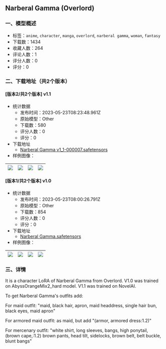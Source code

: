 ## Narberal Gamma (Overlord)
### 一、模型概述

- 标签：`anime`, `character`, `manga`, `overlord`, `narberal gamma`, `woman`, `fantasy`
- 下载数：1434
- 收藏人数：264
- 评论人数：1
- 评分人数：0
- 评分：0

### 二、下载地址（共2个版本）

#### [版本2/共2个版本] v1.1

- 统计数据
  - 发布时间：2023-05-23T08:23:48.961Z
  - 原始模型：Other
  - 下载数：580
  - 评分人数：0
  - 评分：0
- 下载地址
  - [Narberal Gamma v1_1-000007.safetensors](https://civitai.com/api/download/models/78613)
- 样例图像：

| <img src="https://image.civitai.com/xG1nkqKTMzGDvpLrqFT7WA/fb679ad1-5bab-4b83-8ea2-051867855ba3/width=450/881266.jpeg" /> | <img src="https://image.civitai.com/xG1nkqKTMzGDvpLrqFT7WA/f138deb4-d796-45bb-91d3-122ec042d819/width=450/881338.jpeg" /> | <img src="https://image.civitai.com/xG1nkqKTMzGDvpLrqFT7WA/767e68fa-f717-4ffa-a1ed-cca7651e0ac3/width=450/881332.jpeg" /> | <img src="https://image.civitai.com/xG1nkqKTMzGDvpLrqFT7WA/a885649f-47b7-44d9-891e-59911bbb4a54/width=450/881271.jpeg" /> |
| ---- | ---- | ---- | ---- |

#### [版本1/共2个版本] v1.0

- 统计数据
  - 发布时间：2023-05-23T08:00:26.791Z
  - 原始模型：Other
  - 下载数：854
  - 评分人数：0
  - 评分：0
- 下载地址
  - [Narberal Gamma.safetensors](https://civitai.com/api/download/models/9694)
- 样例图像：

| <img src="https://image.civitai.com/xG1nkqKTMzGDvpLrqFT7WA/b12c95a7-d1f6-440b-69d5-276653a58e00/width=450/93756.jpeg" /> | <img src="https://image.civitai.com/xG1nkqKTMzGDvpLrqFT7WA/147ef4f0-272e-418f-1df7-6f945aa66300/width=450/93761.jpeg" /> | <img src="https://image.civitai.com/xG1nkqKTMzGDvpLrqFT7WA/26dfa16c-c6c9-4d4a-dd71-380681abd300/width=450/93760.jpeg" /> | <img src="https://image.civitai.com/xG1nkqKTMzGDvpLrqFT7WA/39a11f8e-e1a8-4a40-1e09-30c9062cba00/width=450/93759.jpeg" /> |
| ---- | ---- | ---- | ---- |


### 三、详情
<p>It is a character LoRA of Narberal Gamma from Overlord. V1.0 was trained on AbyssOrangeMix2_hard model. V1.1 was trained on NovelAI.</p><p>To get Narberal Gamma's outfits add:</p><p>For maid outfit: "maid, black hair, apron, maid headdress, single hair bun, black eyes, maid apron"</p><p>For armored maid outfit: as maid, but add "(armor, armored dress:1.2)"</p><p>For mercenary outfit: "white shirt, long sleeves, bangs, high ponytail, (brown cape,:1.2) brown pants, head tilt, sidelocks, brown belt, belt buckle, blunt bangs"</p>